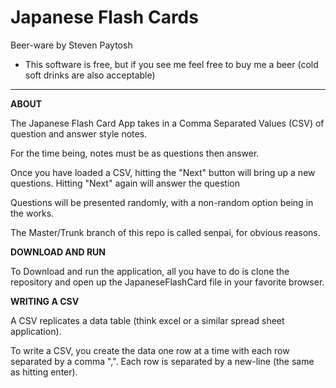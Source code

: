 # Japanese Flash Cards

Beer-ware by Steven Paytosh

* This software is free, but if you see me feel free to buy me a beer (cold soft drinks are also acceptable)

----

**ABOUT**

The Japanese Flash Card App takes in a Comma Separated Values (CSV) of  question and answer style notes.

For the time being, notes must be as questions then answer.

Once you have loaded a CSV, hitting the "Next" button will bring up a new questions. Hitting "Next" again will answer the question

Questions will be presented randomly, with a non-random option being in the works.

The Master/Trunk branch of this repo is called senpai, for obvious reasons.

**DOWNLOAD AND RUN**

To Download and run the application, all you have to do is clone the repository and open up the JapaneseFlashCard file in your favorite browser.

**WRITING A CSV**

A CSV replicates a data table (think excel or a similar spread sheet application).

To write a CSV, you create the data one row at a time with each row separated by a comma ",". Each row is separated by a new-line (the same as hitting enter).

